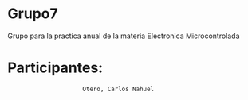 # Grupo7
Grupo para la practica anual de la materia Electronica Microcontrolada

# Participantes:

                         Otero, Carlos Nahuel
                  
